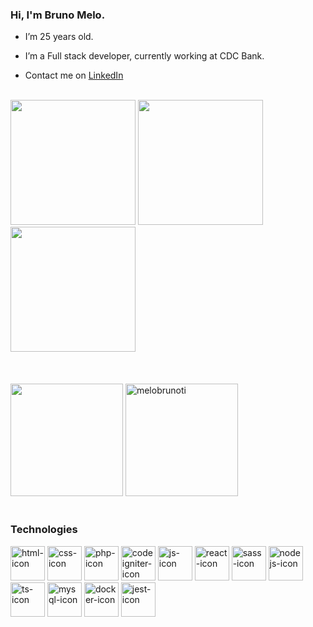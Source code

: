 ### Hi, I'm Bruno Melo.

-  I’m 25 years old.

-  I’m a Full stack developer, currently working at CDC Bank.

-  Contact me on [LinkedIn](https://www.linkedin.com/in/melobrunoti/)

<div>&nbsp;</div> 

<div>
   <img width=200 src="https://api.accredible.com/v1/frontend/credential_website_embed_image/certificate/42196317" />
   <img width=200 src="https://api.accredible.com/v1/frontend/credential_website_embed_image/certificate/48844543"/>
   <img width=200 src="https://api.accredible.com/v1/frontend/credential_website_embed_image/certificate/55996997"/>
</div>
<div>&nbsp;</div> 
<div>&nbsp;</div> 
<div>&nbsp;</div> 
<div>
   <img align height=180em src="https://github-readme-stats.vercel.app/api?username=melobrunoti&show_icons=true&theme=radical&hide=stars"/>
   <img  height=180em src="https://github-readme-stats.vercel.app/api/top-langs?username=melobrunoti&show_icons=true&theme=radical&locale=en&layout=compact" alt="melobrunoti" />
 </div>
 <div>&nbsp;</div> 
 
### Technologies

<div>
  <img height=55 alt=html-icon src="https://cdn.jsdelivr.net/gh/devicons/devicon/icons/html5/html5-original.svg" />
  <img height=55 alt=css-icon src="https://cdn.jsdelivr.net/gh/devicons/devicon/icons/css3/css3-original.svg" />
  <img height=55 alt=php-icon src="https://cdn.jsdelivr.net/gh/devicons/devicon/icons/php/php-plain.svg" />
  <img height=55 alt=codeigniter-icon src="https://cdn.jsdelivr.net/gh/devicons/devicon/icons/codeigniter/codeigniter-plain-wordmark.svg" />
  <img height=55  alt=js-icon src="https://cdn.jsdelivr.net/gh/devicons/devicon/icons/javascript/javascript-original.svg" />
  <img height=55 alt=react-icon src="https://cdn.jsdelivr.net/gh/devicons/devicon/icons/react/react-original.svg" /> 
  <img height=55 alt=sass-icon src="https://cdn.jsdelivr.net/gh/devicons/devicon/icons/sass/sass-original.svg" />     
  <img height=55 alt=nodejs-icon src="https://cdn.jsdelivr.net/gh/devicons/devicon/icons/nodejs/nodejs-original.svg" /> 
  <img height=55 alt=ts-icon src="https://cdn.jsdelivr.net/gh/devicons/devicon/icons/typescript/typescript-original.svg" />
  <img height=55 alt=mysql-icon src="https://cdn.jsdelivr.net/gh/devicons/devicon/icons/mysql/mysql-plain-wordmark.svg" />
  <img height=55 alt=docker-icon src="https://cdn.jsdelivr.net/gh/devicons/devicon/icons/docker/docker-original-wordmark.svg" />
  <img height=55 alt=jest-icon src="https://cdn.jsdelivr.net/gh/devicons/devicon/icons/jest/jest-plain.svg" />

          
          
</div>

